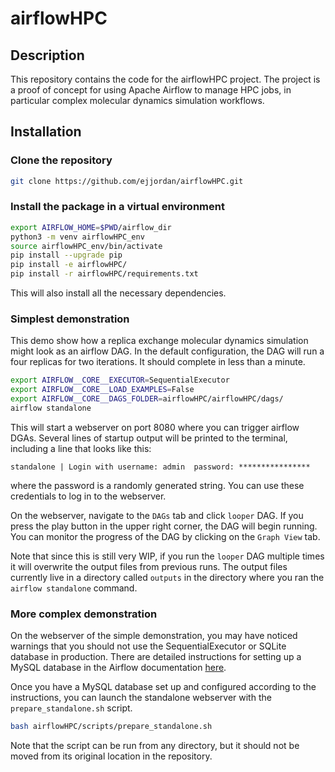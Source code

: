 # airflowHPC

## Description
This repository contains the code for the airflowHPC project. 
The project is a proof of concept for using Apache Airflow to manage HPC jobs,
in particular complex molecular dynamics simulation workflows.

## Installation

### Clone the repository
```bash
git clone https://github.com/ejjordan/airflowHPC.git
```

### Install the package in a virtual environment
```bash
export AIRFLOW_HOME=$PWD/airflow_dir
python3 -m venv airflowHPC_env
source airflowHPC_env/bin/activate
pip install --upgrade pip
pip install -e airflowHPC/
pip install -r airflowHPC/requirements.txt
```

This will also install all the necessary dependencies.

### Simplest demonstration
This demo show how a replica exchange molecular dynamics simulation might look as 
an airflow DAG. 
In the default configuration, the DAG will run a four replicas for two iterations. 
It should complete in less than a minute.

```bash
export AIRFLOW__CORE__EXECUTOR=SequentialExecutor
export AIRFLOW__CORE__LOAD_EXAMPLES=False
export AIRFLOW__CORE__DAGS_FOLDER=airflowHPC/airflowHPC/dags/
airflow standalone
```

This will start a webserver on port 8080 where you can trigger airflow DGAs.
Several lines of startup output will be printed to the terminal, including a
line that looks like this:

`standalone | Login with username: admin  password: ****************`


where the password is a randomly generated string. 
You can use these credentials to log in to the webserver.

On the webserver, navigate to the `DAGs` tab and click `looper` DAG.
If you press the play button in the upper right corner, the DAG will begin running.
You can monitor the progress of the DAG by clicking on the `Graph View` tab.

Note that since this is still very WIP, 
if you run the `looper` DAG multiple times 
it will overwrite the output files from previous runs.
The output files currently live in a directory called `outputs`
in the directory where you ran the `airflow standalone` command.

### More complex demonstration
On the webserver of the simple demonstration, you may have noticed warnings
that you should not use the SequentialExecutor or SQLite database in production.
There are detailed instructions for setting up a MySQL database in the Airflow 
documentation 
[here](https://airflow.apache.org/docs/apache-airflow/stable/howto/set-up-database.html).

Once you have a MySQL database set up and configured according to the instructions,
you can launch the standalone webserver with the `prepare_standalone.sh` script.
```bash
bash airflowHPC/scripts/prepare_standalone.sh
```

Note that the script can be run from any directory, but it should not be moved
from its original location in the repository.